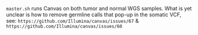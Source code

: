 ```master.sh``` runs Canvas on both tumor and normal WGS samples.
What is yet unclear is how to remove germline calls that pop-up in the somatic VCF, see:
```https://github.com/Illumina/canvas/issues/67``` &
```https://github.com/Illumina/canvas/issues/60```
